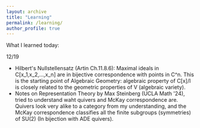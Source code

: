 ```yaml
---
layout: archive
title: "Learning"
permalink: /learning/
author_profile: true
---
```

What I learned today:

12/19
* Hilbert's Nullstellensatz (Artin Ch.11.8.6): Maximal ideals in C[x_1,x_2,...,x_n] are in bijective correspondence with points in C^n. This is the starting point of Algebraic Geometry: algebraic property of C[x]/I is closely related to the geometric properties of V (algebraic variety).
* Notes on Representation Theory by Max Steinberg (UCLA Math '24), tried to understand waht quivers and McKay correspondence are. Quivers look very alike to a category from my understanding, and the McKay correspondence classifies all the finite subgroups (symmetries) of SU(2) (In bijection with ADE quivers).
